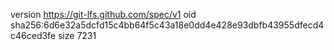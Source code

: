 version https://git-lfs.github.com/spec/v1
oid sha256:6d6e32a5dcfd15c4bb64f5c43a18e0dd4e428e93dbfb43955dfecd4c46ced3fe
size 7231
